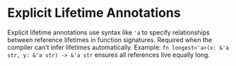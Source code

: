 # Explicit Lifetime Annotations

Explicit lifetime annotations use syntax like `'a` to specify relationships between reference lifetimes in function signatures. Required when the compiler can't infer lifetimes automatically. Example: `fn longest<'a>(x: &'a str, y: &'a str) -> &'a str` ensures all references live equally long.